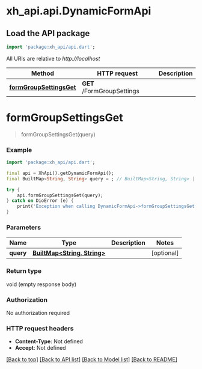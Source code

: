 # xh_api.api.DynamicFormApi

## Load the API package
```dart
import 'package:xh_api/api.dart';
```

All URIs are relative to *http://localhost*

Method | HTTP request | Description
------------- | ------------- | -------------
[**formGroupSettingsGet**](DynamicFormApi.md#formgroupsettingsget) | **GET** /FormGroupSettings | 


# **formGroupSettingsGet**
> formGroupSettingsGet(query)



### Example
```dart
import 'package:xh_api/api.dart';

final api = XhApi().getDynamicFormApi();
final BuiltMap<String, String> query = ; // BuiltMap<String, String> | 

try {
    api.formGroupSettingsGet(query);
} catch on DioError (e) {
    print('Exception when calling DynamicFormApi->formGroupSettingsGet: $e\n');
}
```

### Parameters

Name | Type | Description  | Notes
------------- | ------------- | ------------- | -------------
 **query** | [**BuiltMap&lt;String, String&gt;**](String.md)|  | [optional] 

### Return type

void (empty response body)

### Authorization

No authorization required

### HTTP request headers

 - **Content-Type**: Not defined
 - **Accept**: Not defined

[[Back to top]](#) [[Back to API list]](../README.md#documentation-for-api-endpoints) [[Back to Model list]](../README.md#documentation-for-models) [[Back to README]](../README.md)

